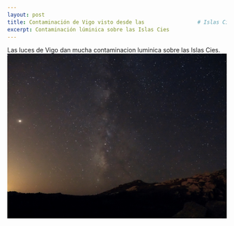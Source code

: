 ```yaml
---
layout: post
title: Contaminación de Vigo visto desde las                 # Islas Cies.
excerpt: Contaminación lúminica sobre las Islas Cies
---
```


Las luces de Vigo dan mucha contaminacion luminica sobre las Islas Cies.
![contaminacion luminica en cies](../images/cies.jpg)